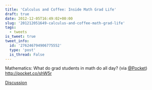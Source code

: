 ```yaml
---
title: 'Calculus and Coffee: Inside Math Grad Life'
draft: true
date: 2012-12-05T16:49:02+00:00
slug: '201212051649-calculus-and-coffee-math-grad-life'
tags:
  - tweets
is_tweet: true
tweet_info:
  id: '276246794906775552'
  type: 'post'
  is_thread: False
---
```




Mathematics: What do grad students in math do all day? (via [@Pocket](https://x.com/Pocket)) <http://pocket.co/shW5r>

[Discussion](https://x.com/sytelus/status/276246794906775552)
